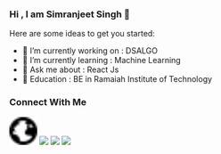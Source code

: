 ### Hi , I am Simranjeet Singh 👋


Here are some ideas to get you started:

- 🔭 I’m currently working on : DSALGO
- 🌱 I’m currently learning : Machine Learning
- 💬 Ask me about : React Js
- 📙 Education : BE in Ramaiah Institute of Technology

### Connect With Me
[<img src="https://raw.githubusercontent.com/iconic/open-iconic/master/svg/globe.svg" width="50">]()
[<img src="https://camo.githubusercontent.com/d659d2bac00c01b42bffbae84bdc121e828b8fecd5b4949ffa2575f5d9e4a371/68747470733a2f2f63646e2e6a7364656c6976722e6e65742f6e706d2f73696d706c652d69636f6e734076332f69636f6e732f6c696e6b6564696e2e737667" width="50">](https://www.linkedin.com/in/simranjeet-singh-882679193/)
[<img src="https://camo.githubusercontent.com/395dda360ae28377b7c3247581a88b20573883519c2be833cb64fbb37dcbcc1a/68747470733a2f2f63646e2e6a7364656c6976722e6e65742f6e706d2f73696d706c652d69636f6e734076332f69636f6e732f747769747465722e737667" width="50">](https://twitter.com/Simranj02511791)
[<img src="https://camo.githubusercontent.com/c80f9763ed06d4ab9fbcc1a74b8b74cd95e4c7f82d3f1f70233994f236a0faeb/68747470733a2f2f63646e2e6a7364656c6976722e6e65742f6e706d2f73696d706c652d69636f6e734076332f69636f6e732f696e7374616772616d2e737667" width="50">](https://www.instagram.com/sims_i784/)

